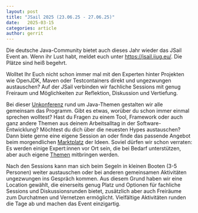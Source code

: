 ```yaml
---
layout: post
title: "JSail 2025 (23.06.25 - 27.06.25)"
date:   2025-03-15
categories: article
author: gerrit
---
```


Die deutsche Java-Community bietet auch dieses Jahr wieder das JSail Event an.
Wenn ihr Lust habt, meldet euch unter https://jsail.ijug.eu/.
Die Plätze sind heiß begehrt.

Wolltet Ihr Euch nicht schon immer mal mit den Experten hinter Projekten wie OpenJDK, Maven oder Testcontainers direkt und ungezwungen austauschen? Auf der JSail verbinden wir fachliche Sessions mit genug Freiraum und Möglichkeiten zur Reflektion, Diskussion und Vertiefung.

Bei dieser [Unkonferenz](https://jsail.ijug.eu/unkonferenz/) rund um Java-Themen gestalten wir alle gemeinsam das Programm. Gibt es etwas, worüber du schon immer einmal sprechen wolltest? Hast du Fragen zu einem Tool, Framework oder auch ganz andere Themen aus deinem Arbeitsalltag in der Software-Entwicklung? Möchtest du dich über die neuesten Hypes austauschen? Dann biete gerne eine eigene Session an oder finde das passende Angebot beim morgendlichen [Marktplatz](https://jsail.ijug.eu/unkonferenz/#marktplatz-der-ideen-und-themen) der Ideen. Soviel dürfen wir schon verraten: Es werden einige Expert:innen vor Ort sein, die bei Bedarf unterstützen, aber auch eigene [Themen](https://jsail.ijug.eu/programm/#Highlights) mitbringen werden.

Nach den Sessions kann man sich beim Segeln in kleinen Booten (3-5 Personen) weiter austauschen oder bei anderen gemeinsamen Aktivitäten ungezwungen ins Gespräch kommen. Aus diesem Grund haben wir eine Location gewählt, die einerseits genug Platz und Optionen für fachliche Sessions und Diskussionsrunden bietet, zusätzlich aber auch Freiräume zum Durchatmen und Vernetzen ermöglicht. Vielfältige Aktivitäten runden die Tage ab und machen das Event einzigartig.
